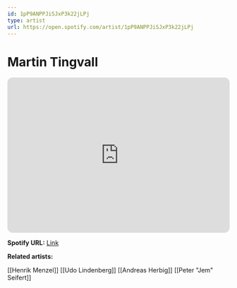 ```yaml
---
id: 1pP9ANPPJiSJxP3k22jLPj
type: artist
url: https://open.spotify.com/artist/1pP9ANPPJiSJxP3k22jLPj
---
```

# Martin Tingvall

<iframe style="border-radius:12px" src="https://open.spotify.com/embed/artist/1pP9ANPPJiSJxP3k22jLPj" width="100%" height="352" frameBorder="0" allowfullscreen="" allow="autoplay; clipboard-write; encrypted-media; fullscreen; picture-in-picture" loading="lazy"></iframe>

**Spotify URL:** [Link](https://open.spotify.com/artist/1pP9ANPPJiSJxP3k22jLPj)

**Related artists:**

[[Henrik Menzel]]
[[Udo Lindenberg]]
[[Andreas Herbig]]
[[Peter "Jem" Seifert]]
